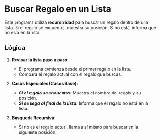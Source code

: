 # Buscar Regalo en un Lista

Este programa utiliza **recursividad** para buscar un regalo dentro de una lista. Si el regalo se encuentra, muestra su posición. Si no está, informa que no está en la lista.

## Lógica
1. **Revisar la lista paso a paso**:
    - El programa comienza desde el primer regalo en la lista.
    - Compara el regalo actual con el regalo que buscas.

2. **Casos Especiales (Casos Base):**
    - ***Si el regalo se encuentra:*** Muestra el nombre del regalo y su posición.
    - ***Si se llega al final de la lista:*** Informa que el regalo no está en la lista.

3. **Búsqueda Recursiva:**  
    -   Si no es el regalo actual, llama a sí mismo para buscar en la siguiente posición.


